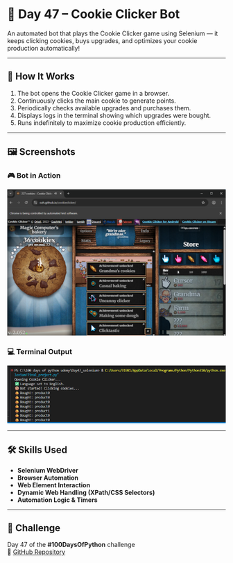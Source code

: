 # 🍪 Day 47 – Cookie Clicker Bot

An automated bot that plays the Cookie Clicker game using Selenium — it keeps clicking cookies, buys upgrades, and optimizes your cookie production automatically!

---

## 🚀 How It Works
1. The bot opens the Cookie Clicker game in a browser.
2. Continuously clicks the main cookie to generate points.
3. Periodically checks available upgrades and purchases them.
4. Displays logs in the terminal showing which upgrades were bought.
5. Runs indefinitely to maximize cookie production efficiently.

---

## 🖼 Screenshots
### 🎮 Bot in Action
<img src="assets/images/output.png" width="600">

### 💻 Terminal Output
<img src="assets/images/terminal_output.png" width="600">

---

## 🛠 Skills Used
- **Selenium WebDriver**
- **Browser Automation**
- **Web Element Interaction**
- **Dynamic Web Handling (XPath/CSS Selectors)**
- **Automation Logic & Timers**

---

## 📅 Challenge
Day 47 of the **#100DaysOfPython** challenge  
🔗 [GitHub Repository](https://github.com/chiragdhawan07/100-days-of-python)
